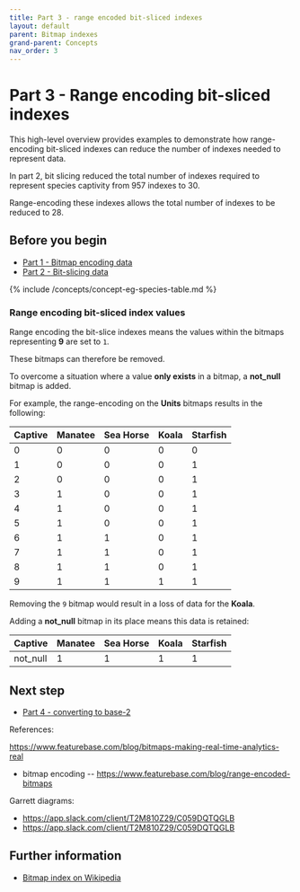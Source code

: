 ```yaml
---
title: Part 3 - range encoded bit-sliced indexes
layout: default
parent: Bitmap indexes
grand-parent: Concepts
nav_order: 3
---
```


# Part 3 - Range encoding bit-sliced indexes

This high-level overview provides examples to demonstrate how range-encoding bit-sliced indexes can reduce the number of indexes needed to represent data.

In part 2, bit slicing reduced the total number of indexes required to represent species captivity from 957 indexes to 30.

Range-encoding these indexes allows the total number of indexes to be reduced to 28.

## Before you begin

* [Part 1 - Bitmap encoding data](/docs/concepts/concept-pt1-bitmap-index)
* [Part 2 - Bit-slicing data](/docs/concepts/concept-pt2-bit-slicing)

{% include /concepts/concept-eg-species-table.md %}

### Range encoding bit-sliced index values

Range encoding the bit-slice indexes means the values within the bitmaps representing **9** are set to `1`.

These bitmaps can therefore be removed.

To overcome a situation where a value **only exists** in a bitmap, a **not_null** bitmap is added.

For example, the range-encoding on the **Units** bitmaps results in the following:

| Captive | Manatee | Sea Horse | Koala | Starfish |
|---|---|---|---|---|
| 0 | 0 | 0 | 0 | 0 |
| 1 | 0 | 0 | 0 | 1 |
| 2 | 0 | 0 | 0 | 1 |
| 3 | 1 | 0 | 0 | 1 |
| 4 | 1 | 0 | 0 | 1 |
| 5 | 1 | 0 | 0 | 1 |
| 6 | 1 | 1 | 0 | 1 |
| 7 | 1 | 1 | 0 | 1 |
| 8 | 1 | 1 | 0 | 1 |
| 9 | 1 | 1 | 1 | 1 |

Removing the `9` bitmap would result in a loss of data for the **Koala**.

Adding a **not_null** bitmap in its place means this data is retained:

| Captive | Manatee | Sea Horse | Koala | Starfish |
|---|---|---|---|---|
| not_null | 1 | 1 | 1 | 1 |

## Next step

* [Part 4 - converting to base-2](/docs/concepts/concept-pt4-base-2)









References:

https://www.featurebase.com/blog/bitmaps-making-real-time-analytics-real
* bitmap encoding -- https://www.featurebase.com/blog/range-encoded-bitmaps


Garrett diagrams:

* https://app.slack.com/client/T2M810Z29/C059DQTQGLB
* https://app.slack.com/client/T2M810Z29/C059DQTQGLB


## Further information

* [Bitmap index on Wikipedia](https://en.wikipedia.org/wiki/Bitmap_index)
